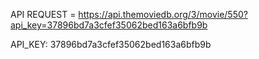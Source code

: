 API REQUEST = https://api.themoviedb.org/3/movie/550?api_key=37896bd7a3cfef35062bed163a6bfb9b

API_KEY: 37896bd7a3cfef35062bed163a6bfb9b